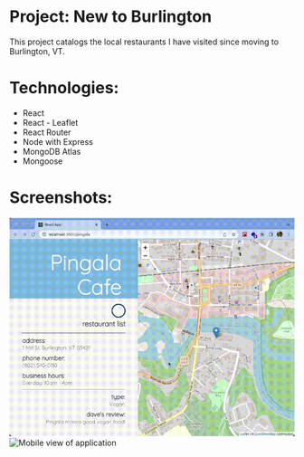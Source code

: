 # Project: New to Burlington

This project catalogs the local restaurants I have visited since moving to Burlington, VT.

# Technologies:

* React
* React - Leaflet
* React Router
* Node with Express
* MongoDB Atlas
* Mongoose

# Screenshots:

<img src="./readme_assets/desktop.gif" alt="Desktop view of application" title="Desktop View of Project">

<img src="./readme_assets/mobile.gif" alt="Mobile view of application" title="Mobile View of Project">

